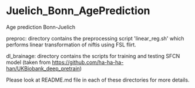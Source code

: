 # Juelich_Bonn_AgePrediction

Age prediction Bonn-Juelich

preproc: directory contains the preprocessing script 'linear_reg.sh' which performs linear transformation of niftis using FSL flirt.

dl_brainage: directory contains the scripts for training and testing SFCN model (taken from https://github.com/ha-ha-ha-han/UKBiobank_deep_pretrain)

Please look at README.md file in each of these directories for more details.


